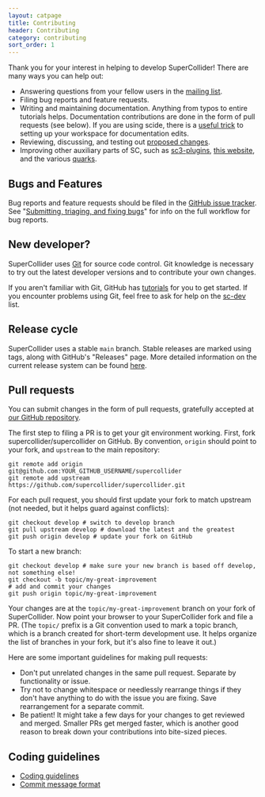 ```yaml
---
layout: catpage
title: Contributing
header: Contributing
category: contributing
sort_order: 1
---
```


Thank you for your interest in helping to develop SuperCollider! There are many ways you can help out:

- Answering questions from your fellow users in the [mailing list](http://new-supercollider-mailing-lists-forums-use-these.2681727.n2.nabble.com/).
- Filing bug reports and feature requests.
- Writing and maintaining documentation. Anything from typos to entire tutorials helps. Documentation contributions are done in the form of pull requests (see below). If you are using scide, there is a [useful trick](/contributing/ideconfig-contrib) to setting up your workspace for documentation edits.
- Reviewing, discussing, and testing out [proposed changes](https://github.com/supercollider/supercollider/pulls).
- Improving other auxiliary parts of SC, such as [sc3-plugins](https://github.com/supercollider/sc3-plugins), [this website](/contributing/supercollider-github-com), and the various [quarks](https://github.com/supercollider-quarks).

## Bugs and Features

Bug reports and feature requests should be filed in the [GitHub issue tracker](https://github.com/supercollider/supercollider/issues). See "[Submitting, triaging, and fixing bugs](/development/bugs.html)" for info on the full workflow for bug reports.

## New developer?

SuperCollider uses [Git](https://git-scm.com/) for source code control. Git knowledge is necessary to try out the latest developer versions and to contribute your own changes.

If you aren't familiar with Git, GitHub has [tutorials](https://guides.github.com/activities/hello-world/) for you to get started. If you encounter problems using Git, feel free to ask for help on the [sc-dev](http://new-supercollider-mailing-lists-forums-use-these.2681727.n2.nabble.com/SuperCollider-Developers-New-Use-this-f2681767.html) list.

## Release cycle

SuperCollider uses a stable `main` branch. Stable releases are marked using tags, along with GitHub's "Releases" page. More detailed information on the current release system can be found [here](https://github.com/supercollider/supercollider/wiki/git-workflow-and-guidelines).

## Pull requests

You can submit changes in the form of pull requests, gratefully accepted at [our GitHub repository](https://github.com/supercollider/supercollider).

The first step to filing a PR is to get your git environment working. First, fork supercollider/supercollider on GitHub. By convention, `origin` should point to your fork, and `upstream` to the main repository:

    git remote add origin git@github.com:YOUR_GITHUB_USERNAME/supercollider
    git remote add upstream https://github.com/supercollider/supercollider.git

For each pull request, you should first update your fork to match upstream (not needed, but it helps guard against conflicts):

    git checkout develop # switch to develop branch
    git pull upstream develop # download the latest and the greatest
    git push origin develop # update your fork on GitHub

To start a new branch:

    git checkout develop # make sure your new branch is based off develop, not something else!
    git checkout -b topic/my-great-improvement
    # add and commit your changes
    git push origin topic/my-great-improvement

Your changes are at the `topic/my-great-improvement` branch on your fork of SuperCollider. Now point your browser to your SuperCollider fork and file a PR. (The `topic/` prefix is a Git convention used to mark a topic branch, which is a branch created for short-term development use. It helps organize the list of branches in your fork, but it's also fine to leave it out.)

Here are some important guidelines for making pull requests:

- Don't put unrelated changes in the same pull request. Separate by functionality or issue.
- Try not to change whitespace or needlessly rearrange things if they don't have anything to do with the issue you are fixing. Save rearrangement for a separate commit.
- Be patient! It might take a few days for your changes to get reviewed and merged. Smaller PRs get merged faster, which is another good reason to break down your contributions into bite-sized pieces.

## Coding guidelines

- [Coding guidelines](/development/code-style-cpp.html)
- [Commit message format](/development/commit-message.html)

